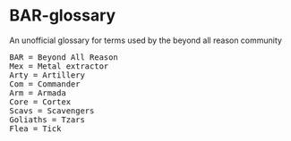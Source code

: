 # BAR-glossary
An unofficial glossary for terms used by the beyond all reason community 

<pre>
BAR = Beyond All Reason
Mex = Metal extractor 
Arty = Artillery
Com = Commander
Arm = Armada
Core = Cortex
Scavs = Scavengers
Goliaths = Tzars
Flea = Tick
</pre>
